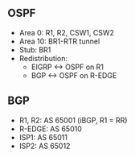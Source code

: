 ## OSPF

- Area 0: R1, R2, CSW1, CSW2
- Area 10: BR1-RTR tunnel
- Stub: BR1
- Redistribution:
  - EIGRP <-> OSPF on R1
  - BGP <-> OSPF on R-EDGE

## BGP

- R1, R2: AS 65001 (iBGP, R1 = RR)
- R-EDGE: AS 65010
- ISP1: AS 65011
- ISP2: AS 65012
